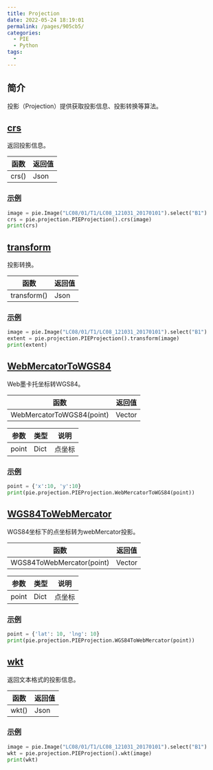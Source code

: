 ```yaml
---
title: Projection
date: 2022-05-24 18:19:01
permalink: /pages/905cb5/
categories:
  - PIE
  - Python
tags:
  - 
---
```

## 简介

投影（Projection）提供获取投影信息、投影转换等算法。

## [crs](https://engine.piesat.cn/engine-studio/docs/#/API/python_API/Projection/crs?id=crs)

返回投影信息。

| 函数  | 返回值 |
| ----- | ------ |
| crs() | Json   |

### [示例](https://engine.piesat.cn/engine-studio/docs/#/API/python_API/Projection/crs?id=示例)

```python
image = pie.Image("LC08/01/T1/LC08_121031_20170101").select("B1")
crs = pie.projection.PIEProjection().crs(image)
print(crs)
```

## [transform](https://engine.piesat.cn/engine-studio/docs/#/API/python_API/Projection/transform?id=transform)

投影转换。

| 函数        | 返回值 |
| ----------- | ------ |
| transform() | Json   |

### [示例](https://engine.piesat.cn/engine-studio/docs/#/API/python_API/Projection/transform?id=示例)

```python
image = pie.Image("LC08/01/T1/LC08_121031_20170101").select("B1")
extent = pie.projection.PIEProjection().transform(image)
print(extent)
```

## [WebMercatorToWGS84](https://engine.piesat.cn/engine-studio/docs/#/API/python_API/Projection/WebMercatorToWGS84?id=webmercatortowgs84)

Web墨卡托坐标转WGS84。

| 函数                      | 返回值 |
| ------------------------- | ------ |
| WebMercatorToWGS84(point) | Vector |

| 参数  | 类型 | 说明   |
| ----- | ---- | ------ |
| point | Dict | 点坐标 |

### [示例](https://engine.piesat.cn/engine-studio/docs/#/API/python_API/Projection/WebMercatorToWGS84?id=示例)

```python
point = {'x':10, 'y':10}
print(pie.projection.PIEProjection.WebMercatorToWGS84(point))
```

## [WGS84ToWebMercator](https://engine.piesat.cn/engine-studio/docs/#/API/python_API/Projection/WGS84ToWebMercator?id=wgs84towebmercator)

WGS84坐标下的点坐标转为webMercator投影。

| 函数                      | 返回值 |
| ------------------------- | ------ |
| WGS84ToWebMercator(point) | Vector |

| 参数  | 类型 | 说明   |
| ----- | ---- | ------ |
| point | Dict | 点坐标 |

### [示例](https://engine.piesat.cn/engine-studio/docs/#/API/python_API/Projection/WGS84ToWebMercator?id=示例)

```python
point = {'lat': 10, 'lng': 10}
print(pie.projection.PIEProjection.WGS84ToWebMercator(point))
```

## [wkt](https://engine.piesat.cn/engine-studio/docs/#/API/python_API/Projection/wkt?id=wkt)

返回文本格式的投影信息。

| 函数  | 返回值 |
| ----- | ------ |
| wkt() | Json   |

### [示例](https://engine.piesat.cn/engine-studio/docs/#/API/python_API/Projection/wkt?id=示例)

```python
image = pie.Image("LC08/01/T1/LC08_121031_20170101").select("B1")
wkt = pie.projection.PIEProjection().wkt(image)
print(wkt)
```